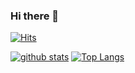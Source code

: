 ### Hi there 👋

<!--
**ChaeMin0215/ChaeMin0215** is a ✨ _special_ ✨ repository because its `README.md` (this file) appears on your GitHub profile.

Here are some ideas to get you started:

- 🔭 I’m currently working on ...
- 🌱 I’m currently learning ...
- 👯 I’m looking to collaborate on ...
- 🤔 I’m looking for help with ...
- 💬 Ask me about ...
- 📫 How to reach me: ...
- 😄 Pronouns: ...
- ⚡ Fun fact: ...
-->

[![Hits](https://hits.seeyoufarm.com/api/count/incr/badge.svg?url=https%3A%2F%2Fgithub.com%2Fgjbae1212%2Fhit-counter&count_bg=%23FF9778&title_bg=%23555555&icon=&icon_color=%23E7E7E7&title=hits&edge_flat=false)](https://hits.seeyoufarm.com)

[![github stats](https://github-readme-stats.vercel.app/api?username=Chaemin0215&show_icons=true&hide_border=true)](https://github.com/Chaemin0215)
[![Top Langs](https://github-readme-stats.vercel.app/api/top-langs/?username=Chaemin0215&layout=compact)](https://github.com/Chaemin0215)
